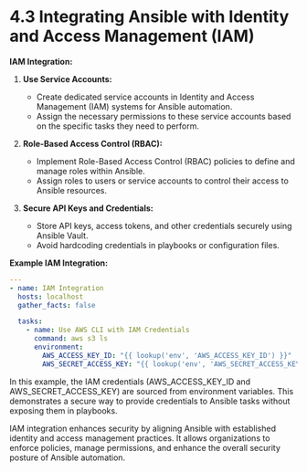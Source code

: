 # 4.3 Integrating Ansible with Identity and Access Management (IAM)

**IAM Integration:**

1.  **Use Service Accounts:**

    - Create dedicated service accounts in Identity and Access Management (IAM) systems for Ansible automation.
    - Assign the necessary permissions to these service accounts based on the specific tasks they need to perform.

2.  **Role-Based Access Control (RBAC):**

    - Implement Role-Based Access Control (RBAC) policies to define and manage roles within Ansible.
    - Assign roles to users or service accounts to control their access to Ansible resources.

3.  **Secure API Keys and Credentials:**

    - Store API keys, access tokens, and other credentials securely using Ansible Vault.
    - Avoid hardcoding credentials in playbooks or configuration files.

**Example IAM Integration:**

```yaml
---
- name: IAM Integration
  hosts: localhost
  gather_facts: false

  tasks:
    - name: Use AWS CLI with IAM Credentials
      command: aws s3 ls
      environment:
        AWS_ACCESS_KEY_ID: "{{ lookup('env', 'AWS_ACCESS_KEY_ID') }}"
        AWS_SECRET_ACCESS_KEY: "{{ lookup('env', 'AWS_SECRET_ACCESS_KEY') }}"
```

In this example, the IAM credentials (AWS_ACCESS_KEY_ID and AWS_SECRET_ACCESS_KEY) are sourced from environment variables. This demonstrates a secure way to provide credentials to Ansible tasks without exposing them in playbooks.

IAM integration enhances security by aligning Ansible with established identity and access management practices. It allows organizations to enforce policies, manage permissions, and enhance the overall security posture of Ansible automation.
